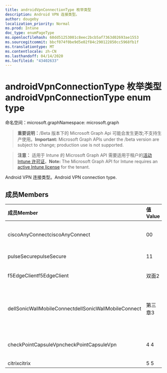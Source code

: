 ```yaml
---
title: androidVpnConnectionType 枚举类型
description: Android VPN 连接类型。
author: dougeby
localization_priority: Normal
ms.prod: Intune
doc_type: enumPageType
ms.openlocfilehash: 60dd51253001c8eec2bcb5af7363d02693ae1553
ms.sourcegitcommit: bbcf074f0be9d5e02f84c290122850cc5968fb1f
ms.translationtype: MT
ms.contentlocale: zh-CN
ms.lasthandoff: 04/14/2020
ms.locfileid: "43402633"
---
```

# <a name="androidvpnconnectiontype-enum-type"></a><span data-ttu-id="fe1c9-103">androidVpnConnectionType 枚举类型</span><span class="sxs-lookup"><span data-stu-id="fe1c9-103">androidVpnConnectionType enum type</span></span>

<span data-ttu-id="fe1c9-104">命名空间：microsoft.graph</span><span class="sxs-lookup"><span data-stu-id="fe1c9-104">Namespace: microsoft.graph</span></span>

> <span data-ttu-id="fe1c9-105">**重要说明：**/Beta 版本下的 Microsoft Graph Api 可能会发生更改;不支持生产使用。</span><span class="sxs-lookup"><span data-stu-id="fe1c9-105">**Important:** Microsoft Graph APIs under the /beta version are subject to change; production use is not supported.</span></span>

> <span data-ttu-id="fe1c9-106">**注意：** 适用于 Intune 的 Microsoft Graph API 需要适用于租户的[活动 Intune 许可证](https://go.microsoft.com/fwlink/?linkid=839381)。</span><span class="sxs-lookup"><span data-stu-id="fe1c9-106">**Note:** The Microsoft Graph API for Intune requires an [active Intune license](https://go.microsoft.com/fwlink/?linkid=839381) for the tenant.</span></span>

<span data-ttu-id="fe1c9-107">Android VPN 连接类型。</span><span class="sxs-lookup"><span data-stu-id="fe1c9-107">Android VPN connection type.</span></span>

## <a name="members"></a><span data-ttu-id="fe1c9-108">成员</span><span class="sxs-lookup"><span data-stu-id="fe1c9-108">Members</span></span>
|<span data-ttu-id="fe1c9-109">成员</span><span class="sxs-lookup"><span data-stu-id="fe1c9-109">Member</span></span>|<span data-ttu-id="fe1c9-110">值</span><span class="sxs-lookup"><span data-stu-id="fe1c9-110">Value</span></span>|<span data-ttu-id="fe1c9-111">说明</span><span class="sxs-lookup"><span data-stu-id="fe1c9-111">Description</span></span>|
|:---|:---|:---|
|<span data-ttu-id="fe1c9-112">ciscoAnyConnect</span><span class="sxs-lookup"><span data-stu-id="fe1c9-112">ciscoAnyConnect</span></span>|<span data-ttu-id="fe1c9-113">0</span><span class="sxs-lookup"><span data-stu-id="fe1c9-113">0</span></span>|<span data-ttu-id="fe1c9-114">Cisco AnyConnect。</span><span class="sxs-lookup"><span data-stu-id="fe1c9-114">Cisco AnyConnect.</span></span>|
|<span data-ttu-id="fe1c9-115">pulseSecure</span><span class="sxs-lookup"><span data-stu-id="fe1c9-115">pulseSecure</span></span>|<span data-ttu-id="fe1c9-116">1</span><span class="sxs-lookup"><span data-stu-id="fe1c9-116">1</span></span>|<span data-ttu-id="fe1c9-117">脉冲安全。</span><span class="sxs-lookup"><span data-stu-id="fe1c9-117">Pulse Secure.</span></span>|
|<span data-ttu-id="fe1c9-118">f5EdgeClient</span><span class="sxs-lookup"><span data-stu-id="fe1c9-118">f5EdgeClient</span></span>|<span data-ttu-id="fe1c9-119">双面</span><span class="sxs-lookup"><span data-stu-id="fe1c9-119">2</span></span>|<span data-ttu-id="fe1c9-120">F5 边缘客户端。</span><span class="sxs-lookup"><span data-stu-id="fe1c9-120">F5 Edge Client.</span></span>|
|<span data-ttu-id="fe1c9-121">dellSonicWallMobileConnect</span><span class="sxs-lookup"><span data-stu-id="fe1c9-121">dellSonicWallMobileConnect</span></span>|<span data-ttu-id="fe1c9-122">第三章</span><span class="sxs-lookup"><span data-stu-id="fe1c9-122">3</span></span>|<span data-ttu-id="fe1c9-123">戴尔 SonicWALL 移动连接。</span><span class="sxs-lookup"><span data-stu-id="fe1c9-123">Dell SonicWALL Mobile Connection.</span></span>|
|<span data-ttu-id="fe1c9-124">checkPointCapsuleVpn</span><span class="sxs-lookup"><span data-stu-id="fe1c9-124">checkPointCapsuleVpn</span></span>|<span data-ttu-id="fe1c9-125">4 </span><span class="sxs-lookup"><span data-stu-id="fe1c9-125">4</span></span>|<span data-ttu-id="fe1c9-126">检查点胶囊 VPN。</span><span class="sxs-lookup"><span data-stu-id="fe1c9-126">Check Point Capsule VPN.</span></span>|
|<span data-ttu-id="fe1c9-127">citrix</span><span class="sxs-lookup"><span data-stu-id="fe1c9-127">citrix</span></span>|<span data-ttu-id="fe1c9-128">5 </span><span class="sxs-lookup"><span data-stu-id="fe1c9-128">5</span></span>|<span data-ttu-id="fe1c9-129">Citrix</span><span class="sxs-lookup"><span data-stu-id="fe1c9-129">Citrix</span></span>|



